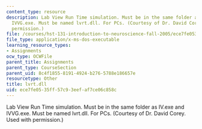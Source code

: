 ```yaml
---
content_type: resource
description: Lab View Run Time simulation. Must be in the same folder as IV.exe and
  IVVG.exe. Must be named lvrt.dll. For PCs. (Courtesy of Dr. David Corey. Used with
  permission.)
file: /courses/hst-131-introduction-to-neuroscience-fall-2005/ece7fe0535ff57c93eefaf7ce06c858c_lvrt.dll
file_type: application/x-ms-dos-executable
learning_resource_types:
- Assignments
ocw_type: OCWFile
parent_title: Assignments
parent_type: CourseSection
parent_uid: 8c4f1855-8191-4924-b276-5788e186657e
resourcetype: Other
title: lvrt.dll
uid: ece7fe05-35ff-57c9-3eef-af7ce06c858c
---
```

Lab View Run Time simulation. Must be in the same folder as IV.exe and IVVG.exe. Must be named lvrt.dll. For PCs. (Courtesy of Dr. David Corey. Used with permission.)

